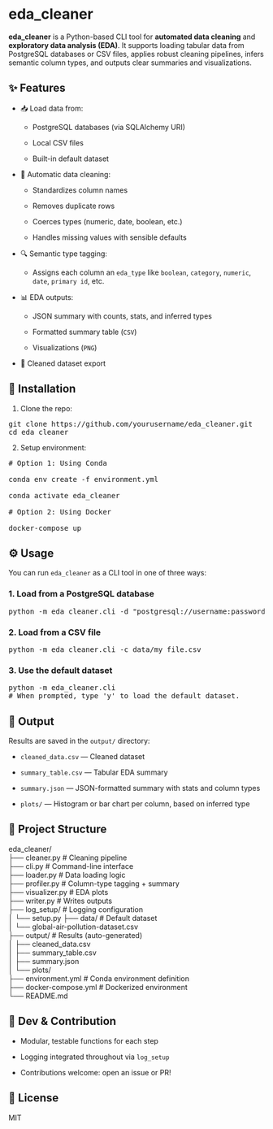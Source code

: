 # **eda\_cleaner**

**eda\_cleaner** is a Python-based CLI tool for **automated data cleaning** and **exploratory data analysis (EDA)**. It supports loading tabular data from PostgreSQL databases or CSV files, applies robust cleaning pipelines, infers semantic column types, and outputs clear summaries and visualizations.

## **✨ Features**

* 📥 Load data from:

  * PostgreSQL databases (via SQLAlchemy URI)

  * Local CSV files

  * Built-in default dataset

* 🧹 Automatic data cleaning:

  * Standardizes column names

  * Removes duplicate rows

  * Coerces types (numeric, date, boolean, etc.)

  * Handles missing values with sensible defaults

* 🔍 Semantic type tagging:

  * Assigns each column an `eda_type` like `boolean`, `category`, `numeric`, `date`, `primary id`, etc.

* 📊 EDA outputs:

  * JSON summary with counts, stats, and inferred types

  * Formatted summary table (`CSV`)

  * Visualizations (`PNG`)

* 📝 Cleaned dataset export

## **🚀 Installation**

1. Clone the repo:

<pre>git clone https://github.com/yourusername/eda_cleaner.git
cd eda_cleaner</pre>

2. Setup environment:

<pre># Option 1: Using Conda

conda env create -f environment.yml

conda activate eda_cleaner

# Option 2: Using Docker

docker-compose up</pre>

## **⚙️ Usage**

You can run `eda_cleaner` as a CLI tool in one of three ways:

### **1\. Load from a PostgreSQL database**

<pre>python -m eda_cleaner.cli -d "postgresql://username:password@localhost:5432/dbname"</pre>

### **2\. Load from a CSV file**

<pre>python -m eda_cleaner.cli -c data/my_file.csv</pre>

### **3\. Use the default dataset**

<pre>python -m eda_cleaner.cli
# When prompted, type 'y' to load the default dataset.</pre>

## **📂 Output**

Results are saved in the `output/` directory:

* `cleaned_data.csv` — Cleaned dataset

* `summary_table.csv` — Tabular EDA summary

* `summary.json` — JSON-formatted summary with stats and column types

* `plots/` — Histogram or bar chart per column, based on inferred type

## **🧠 Project Structure**

eda\_cleaner/  
├── cleaner.py           \# Cleaning pipeline  
├── cli.py               \# Command-line interface  
├── loader.py            \# Data loading logic  
├── profiler.py          \# Column-type tagging \+ summary  
├── visualizer.py        \# EDA plots  
├── writer.py            \# Writes outputs  
├── log\_setup/           \# Logging configuration  
│   └── setup.py
├── data/                \# Default dataset  
│   └── global-air-pollution-dataset.csv  
├── output/              \# Results (auto-generated)  
│   ├── cleaned\_data.csv  
│   ├── summary\_table.csv  
│   ├── summary.json  
│   └── plots/  
├── environment.yml      \# Conda environment definition  
├── docker-compose.yml   \# Dockerized environment  
└── README.md

## **🔧 Dev & Contribution**

* Modular, testable functions for each step

* Logging integrated throughout via `log_setup`

* Contributions welcome: open an issue or PR\!

## **📜 License**

MIT
